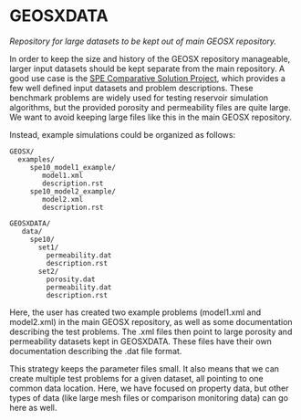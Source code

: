 # GEOSXDATA

_Repository for large datasets to be kept out of main GEOSX repository._

In order to keep the size and history of the GEOSX repository manageable, larger input datasets should be kept separate from the main repository.  A good use case is the [SPE Comparative Solution Project](http://www.spe.org/web/csp/index.html), which provides a few well defined input datasets and problem descriptions.  These benchmark problems are widely used for testing reservoir simulation algorithms, but the provided porosity and permeability files are quite large.  We want to avoid keeping large files like this in the main GEOSX repository.  

Instead, example simulations could be organized as follows:

```
GEOSX/
  examples/
     spe10_model1_example/
        model1.xml
        description.rst
     spe10_model2_example/
        model2.xml 
        description.rst
        
GEOSXDATA/
   data/
     spe10/
       set1/
         permeability.dat
         description.rst
       set2/
         porosity.dat
         permeability.dat
         description.rst
```

Here, the user has created two example problems (model1.xml and model2.xml) in the main GEOSX repository, as well as some documentation describing the test problems.  The .xml files then point to large porosity and permeability datasets kept in GEOSXDATA.  These files have their own documentation describing the .dat file format.

This strategy keeps the parameter files small.  It also means that we can create multiple test problems for a given dataset, all pointing to one common data location.  Here, we have focused on property data, but other types of data (like large mesh files or comparison monitoring data) can go here as well.

